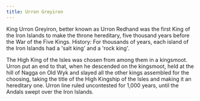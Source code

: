 ```yaml
---
title: Urron Greyiron
---
```


King Urron Greyiron, better known as Urron Redhand was the first King of the Iron Islands to make the throne hereditary, five thousand years before the War of the Five Kings. History: For thousands of years, each island of the Iron Islands had a 'salt king' and a 'rock king'.

The High King of the Isles was chosen from among them in a kingsmoot. Urron put an end to that, when he descended on the kingsmoot, held at the hill of Nagga on Old Wyk and slayed all the other kings assembled for the choosing, taking the title of the High Kingship of the Isles and making it an hereditary one. Urron line ruled uncontested for 1,000 years, until the Andals swept over the Iron Islands. 


